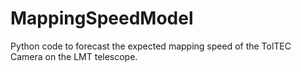 # MappingSpeedModel
Python code to forecast the expected mapping speed of the TolTEC Camera on the LMT telescope.

